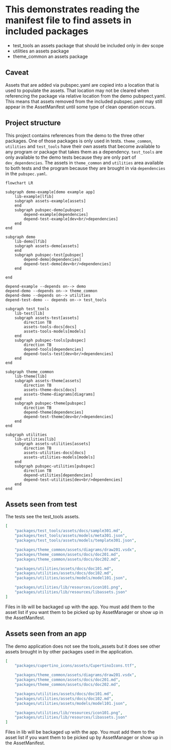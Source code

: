 # This demonstrates reading the manifest file to find assets in included packages

* test_tools an assets package that should be included only in dev scope
* utilities an assets package
* theme_common an assets package

## Caveat

Assets that are added via pubspec.yaml are copied into a location that is used to populate the assets.
That location may not be cleared when referencing the package via relative location from the demo pubspect.yaml.
This means that assets removed from the included pubspec.yaml may still appear in the AssetManifest until some type of clean operation occurs.

## Project structure

This project contains references from the demo to the three other packages. One of those packages is only used in tests.  `theme_common`, `utilities` and `test_tools` have their own assets that become available to any program or package that takes them as a dependency.  `test_tools` are only available to the demo tests because they are only part of `dev_dependencies`.  The assets in `theme_common` and `utilities` area available to both tests and the program because they are brought in via `dependencies` in the `pubspec.yaml`.

```mermaid
flowchart LR

subgraph demo-example[demo example app]
    lib-example[lfib]
    subgraph assets-example[assets]
    end
    subgraph pubspec-demo[pubspec]
        depend-example[dependencies]
        depend-test-example[dev<br/>dependencies]
    end
end

subgraph demo
    lib-demo[lfib]
    subgraph assets-demo[assets]
    end
    subgraph pubspec-test[pubspec]
        depend-demo[dependencies]
        depend-test-demo[dev<br/>dependencies]
    end

end

depend-example --depends on--> demo
depend-demo --depends on--> theme_common
depend-demo --depends on--> utilities
depend-test-demo -- depends on--> test_tools

subgraph test_tools
    lib-test[lib]
    subgraph assets-test[assets]
        direction TB
        assets-tools-docs[docs]
        assets-tools-models[models]
    end
    subgraph pubspec-tools[pubspec]
        direction TB
        depend-tools[dependencies]
        depend-tools-test[dev<br/>dependencies]
    end
end

subgraph theme_common
    lib-theme[lib]
    subgraph assets-theme[assets]
        direction TB
        assets-theme-docs[docs]
        assets-theme-diagrams[diagrams]
    end
    subgraph pubspec-theme[pubspec]
        direction TB
        depend-theme[dependencies]
        depend-test-theme[dev<br/>dependencies]
    end
end

subgraph utilities
    lib-utilities[lib]
    subgraph assets-utilities[assets]
        direction TB
        assets-utilities-docs[docs]
        assets-utilities-models[models]
    end
    subgraph pubspec-utilities[pubspec]
        direction TB
        depend-utilities[dependencies]
        depend-test-utilities[dev<br/>dependencies]
    end
end
```

## Assets seen from test

The tests see the test_tools assets.

```json
[
    "packages/test_tools/assets/docs/sample301.md",
    "packages/test_tools/assets/models/meta301.json",
    "packages/test_tools/assets/models/template301.json",

    "packages/theme_common/assets/diagrams/draw201.vsdx",
    "packages/theme_common/assets/docs/doc201.md",
    "packages/theme_common/assets/docs/doc202.md",

    "packages/utilities/assets/docs/doc101.md",
    "packages/utilities/assets/docs/doc102.md",
    "packages/utilities/assets/models/model101.json",

    "packages/utilities/lib/resources/icon101.png",
    "packages/utilities/lib/resources/libassets.json"
]
```

Files in lib will be backaged up with the app. You must add them to the asset list if you want them to be picked up by AssetManager or show up in the AssetManifest.

## Assets seen from an app

The demo application does not see the tools_assets but it does see other assets brought in by other packages used in the application.

```json
[
    "packages/cupertino_icons/assets/CupertinoIcons.ttf",

    "packages/theme_common/assets/diagrams/draw201.vsdx",
    "packages/theme_common/assets/docs/doc201.md",
    "packages/theme_common/assets/docs/doc202.md",

    "packages/utilities/assets/docs/doc101.md",
    "packages/utilities/assets/docs/doc102.md",
    "packages/utilities/assets/models/model101.json",

    "packages/utilities/lib/resources/icon101.png",
    "packages/utilities/lib/resources/libassets.json"
]
```

Files in lib will be backaged up with the app. You must add them to the asset list if you want them to be picked up by AssetManager or show up in the AssetManifest.
